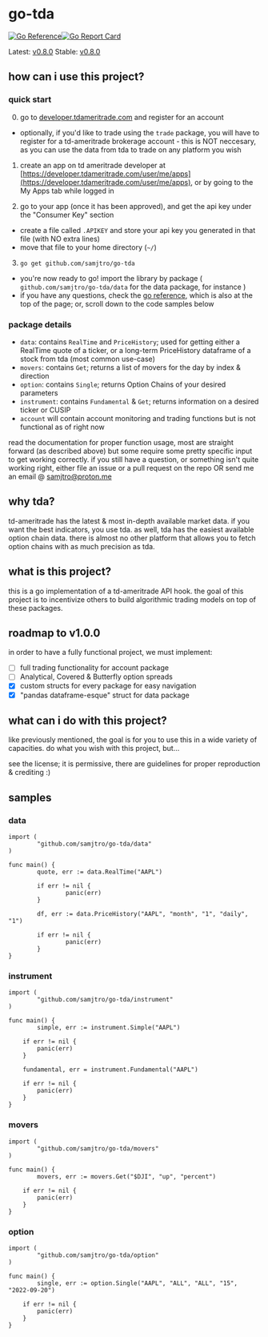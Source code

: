 # go-tda
[![Go Reference](https://pkg.go.dev/badge/github.com/samjtro/go-tda.svg)](https://pkg.go.dev/github.com/samjtro/go-tda)[![Go Report Card](https://goreportcard.com/badge/github.com/samjtro/go-tda)](https://goreportcard.com/report/github.com/samjtro/go-tda)

Latest: [v0.8.0](https://github.com/samjtro/go-tda/tree/main)
Stable: [v0.8.0](https://github.com/samjtro/go-tda/tree/stable)

## how can i use this project?

### quick start

0. go to [developer.tdameritrade.com](https://developer.tdameritrade.com/) and register for an account
- optionally, if you'd like to trade using the `trade` package, you will have to register for a td-ameritrade brokerage account - this is NOT neccesary, as you can use the data from tda to trade on any platform you wish  

1. create an app on td ameritrade developer at [https://developer.tdameritrade.com/user/me/apps](https://developer.tdameritrade.com/user/me/apps), or by going to the My Apps tab while logged in  

2. go to your app (once it has been approved), and get the api key under the "Consumer Key" section  
- create a file called `.APIKEY` and store your api key you generated in that file (with NO extra lines) 
- move that file to your home directory (`~/`)

3. `go get github.com/samjtro/go-tda`

- you're now ready to go! import the library by package ( `github.com/samjtro/go-tda/data` for the data package, for instance )
- if you have any questions, check the [go reference](https://pkg.go.dev/github.com/samjtro/go-tda), which is also at the top of the page; or, scroll down to the code samples below

### package details

- `data`: contains `RealTime` and `PriceHistory`; used for getting either a RealTime quote of a ticker, or a long-term PriceHistory dataframe of a stock from tda (most common use-case)
- `movers`: contains `Get`; returns a list of movers for the day by index & direction
- `option`: contains `Single`; returns Option Chains of your desired parameters
- `instrument`: contains `Fundamental` & `Get`; returns information on a desired ticker or CUSIP
- `account` will contain account monitoring and trading functions but is not functional as of right now   

read the documentation for proper function usage, most are straight forward (as described above) but some require some pretty specific input to get working correctly. if you still have a question, or something isn't quite working right, either file an issue or a pull request on the repo OR send me an email @ samjtro@proton.me

## why tda?

td-ameritrade has the latest & most in-depth available market data. if you want the best indicators, you use tda. as well, tda has the easiest available option chain data. there is almost no other platform that allows you to fetch option chains with as much precision as tda.

## what is this project?

this is a go implementation of a td-ameritrade API hook. the goal of this project is to incentivize others to build algorithmic trading models on top of these packages.

## roadmap to v1.0.0

in order to have a fully functional project, we must implement:

- [ ] full trading functionality for account package
- [ ] Analytical, Covered & Butterfly option spreads
- [x] custom structs for every package for easy navigation
- [x] "pandas dataframe-esque" struct for data package

## what can i do with this project?

like previously mentioned, the goal is for you to use this in a wide variety of capacities. do what you wish with this project, but...  

see the license; it is permissive, there are guidelines for proper reproduction & crediting :) 

## samples

### data

```
import (
        "github.com/samjtro/go-tda/data"
)

func main() {
        quote, err := data.RealTime("AAPL")

        if err != nil {
                panic(err)
        }

        df, err := data.PriceHistory("AAPL", "month", "1", "daily", "1")

        if err != nil {
                panic(err)
        }
}
```

### instrument

```
import (
        "github.com/samjtro/go-tda/instrument"
)

func main() {
        simple, err := instrument.Simple("AAPL")

	if err != nil {
		panic(err)
	}

	fundamental, err = instrument.Fundamental("AAPL")

	if err != nil {
		panic(err)
	}
}
```

### movers

```
import (
        "github.com/samjtro/go-tda/movers"
)

func main() {
        movers, err := movers.Get("$DJI", "up", "percent")

	if err != nil {
		panic(err)
	}
}
```

### option

```
import (
        "github.com/samjtro/go-tda/option"
)

func main() {
        single, err := option.Single("AAPL", "ALL", "ALL", "15", "2022-09-20")

	if err != nil {
		panic(err)
	}
}
```